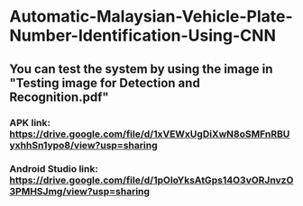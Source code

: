 # Automatic-Malaysian-Vehicle-Plate-Number-Identification-Using-CNN

## You can test the system by using the image in "Testing image for Detection and Recognition.pdf"
### APK link: https://drive.google.com/file/d/1xVEWxUgDiXwN8oSMFnRBUyxhhSn1ypo8/view?usp=sharing
### Android Studio link: https://drive.google.com/file/d/1pOloYksAtGps14O3vORJnvzO3PMHSJmg/view?usp=sharing

